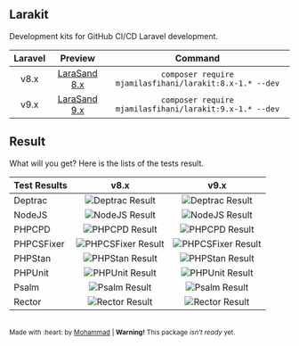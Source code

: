 ## Larakit

Development kits for GitHub CI/CD Laravel development.

| Laravel | Preview                                                                   | Command                                                 |
| :-----: | :-----------------------------------------------------------------------: | :-----------------------------------------------------: |
| v8.x    | <a href="https://github.com/mjamilasfihani/larasand-8.x">LaraSand 8.x</a> | `composer require mjamilasfihani/larakit:8.x-1.* --dev` |
| v9.x    | <a href="https://github.com/mjamilasfihani/larasand-9.x">LaraSand 9.x</a> | `composer require mjamilasfihani/larakit:9.x-1.* --dev` |

## Result

What will you get? Here is the lists of the tests result.

| Test Results | v8.x                                                                                                              | v9.x                                                                                                              |
| ------------ | :---------------------------------------------------------------------------------------------------------------: | :---------------------------------------------------------------------------------------------------------------: |
| Deptrac      | <img src="https://github.com/mjamilasfihani/larasand-8.x/workflows/Deptrac/badge.svg" alt="Deptrac Result">       | <img src="https://github.com/mjamilasfihani/larasand-9.x/workflows/Deptrac/badge.svg" alt="Deptrac Result">       |
| NodeJS       | <img src="https://github.com/mjamilasfihani/larasand-8.x/workflows/NodeJS/badge.svg" alt="NodeJS Result">         | <img src="https://github.com/mjamilasfihani/larasand-9.x/workflows/NodeJS/badge.svg" alt="NodeJS Result">         |
| PHPCPD       | <img src="https://github.com/mjamilasfihani/larasand-8.x/workflows/PHPCPD/badge.svg" alt="PHPCPD Result">         | <img src="https://github.com/mjamilasfihani/larasand-9.x/workflows/PHPCPD/badge.svg" alt="PHPCPD Result">         |
| PHPCSFixer   | <img src="https://github.com/mjamilasfihani/larasand-8.x/workflows/PHPCSFixer/badge.svg" alt="PHPCSFixer Result"> | <img src="https://github.com/mjamilasfihani/larasand-9.x/workflows/PHPCSFixer/badge.svg" alt="PHPCSFixer Result"> |
| PHPStan      | <img src="https://github.com/mjamilasfihani/larasand-8.x/workflows/PHPStan/badge.svg" alt="PHPStan Result">       | <img src="https://github.com/mjamilasfihani/larasand-9.x/workflows/PHPStan/badge.svg" alt="PHPStan Result">       |
| PHPUnit      | <img src="https://github.com/mjamilasfihani/larasand-8.x/workflows/PHPUnit/badge.svg" alt="PHPUnit Result">       | <img src="https://github.com/mjamilasfihani/larasand-9.x/workflows/PHPUnit/badge.svg" alt="PHPUnit Result">       |
| Psalm        | <img src="https://github.com/mjamilasfihani/larasand-8.x/workflows/Psalm/badge.svg" alt="Psalm Result">           | <img src="https://github.com/mjamilasfihani/larasand-9.x/workflows/Psalm/badge.svg" alt="Psalm Result">           |
| Rector       | <img src="https://github.com/mjamilasfihani/larasand-8.x/workflows/Rector/badge.svg" alt="Rector Result">         | <img src="https://github.com/mjamilasfihani/larasand-9.x/workflows/Rector/badge.svg" alt="Rector Result">         |

<br>

<sub>
Made with :heart: by <a href="https://www.instagram.com/mjamilasfihani">Mohammad</a> | <b>Warning!</b> This package <i>isn't ready</i> yet.
</sub>
